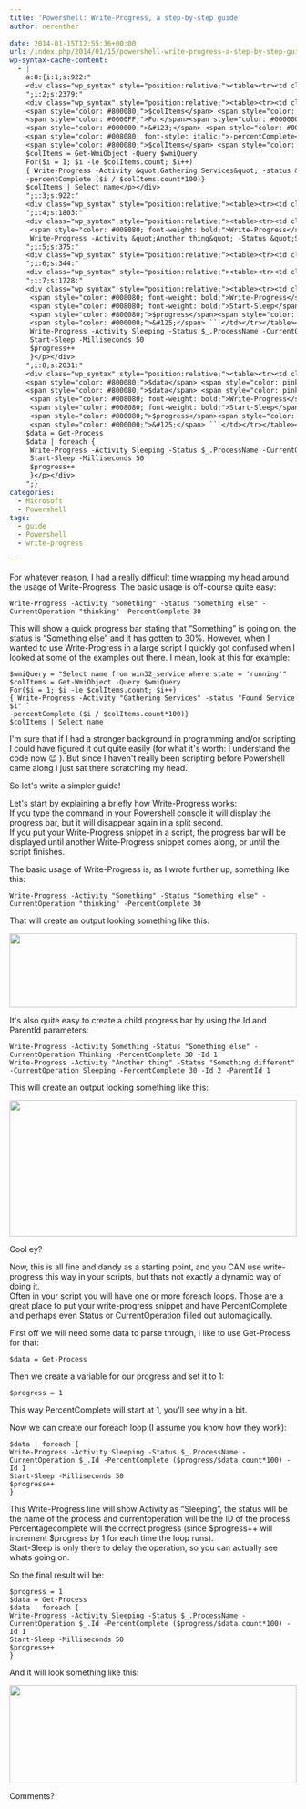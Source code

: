 ```yaml
---
title: 'Powershell: Write-Progress, a step-by-step guide'
author: nerenther
 
date: 2014-01-15T12:55:36+00:00
url: /index.php/2014/01/15/powershell-write-progress-a-step-by-step-guide/
wp-syntax-cache-content:
  - |
    a:8:{i:1;s:922:"
    <div class="wp_syntax" style="position:relative;"><table><tr><td class="code"><pre class="powershell" style="font-family:monospace;"><span style="color: #008080; font-weight: bold;">Write-Progress</span> <span style="color: #008080; font-style: italic;">-Activity</span> <span style="color: #800000;">&quot;Something&quot;</span> <span style="color: #008080; font-style: italic;">-Status</span> <span style="color: #800000;">&quot;Something else&quot;</span> <span style="color: #008080; font-style: italic;">-CurrentOperation</span> <span style="color: #800000;">&quot;thinking&quot;</span> <span style="color: #008080; font-style: italic;">-PercentComplete</span> <span style="color: #804000;">30</span> ```</td></tr></table><p class="theCode" style="display:none;">Write-Progress -Activity &quot;Something&quot; -Status &quot;Something else&quot; -CurrentOperation &quot;thinking&quot; -PercentComplete 30</p></div>
    ";i:2;s:2379:"
    <div class="wp_syntax" style="position:relative;"><table><tr><td class="code"><pre class="powershell" style="font-family:monospace;"><span style="color: #800080;">$wmiQuery</span> <span style="color: pink;">=</span> <span style="color: #800000;">&quot;Select name from win32_service where state = 'running'&quot;</span>
    <span style="color: #800080;">$colItems</span> <span style="color: pink;">=</span> <span style="color: #008080; font-weight: bold;">Get-WmiObject</span> <span style="color: #008080; font-style: italic;">-Query</span> <span style="color: #800080;">$wmiQuery</span>
    <span style="color: #0000FF;">For</span><span style="color: #000000;">&#40;</span><span style="color: #800080;">$i</span> <span style="color: pink;">=</span> <span style="color: #804000;">1</span>; <span style="color: #800080;">$i</span> <span style="color: #FF0000;">-le</span> <span style="color: #800080;">$colItems</span>.count; <span style="color: #800080;">$i</span><span style="color: pink;">++</span><span style="color: #000000;">&#41;</span>
    <span style="color: #000000;">&#123;</span> <span style="color: #008080; font-weight: bold;">Write-Progress</span> <span style="color: #008080; font-style: italic;">-Activity</span> <span style="color: #800000;">&quot;Gathering Services&quot;</span> <span style="color: #008080; font-style: italic;">-status</span> <span style="color: #800000;">&quot;Found Service $i&quot;</span> `
    <span style="color: #008080; font-style: italic;">-percentComplete</span> <span style="color: #000000;">&#40;</span><span style="color: #800080;">$i</span> <span style="color: pink;">/</span> <span style="color: #800080;">$colItems</span>.count<span style="color: pink;">*</span><span style="color: #804000;">100</span><span style="color: #000000;">&#41;</span><span style="color: #000000;">&#125;</span>
    <span style="color: #800080;">$colItems</span> <span style="color: pink;">|</span> <span style="color: #008080; font-weight: bold;">Select</span> name ```</td></tr></table><p class="theCode" style="display:none;">$wmiQuery = &quot;Select name from win32_service where state = 'running'&quot;
    $colItems = Get-WmiObject -Query $wmiQuery
    For($i = 1; $i -le $colItems.count; $i++)
    { Write-Progress -Activity &quot;Gathering Services&quot; -status &quot;Found Service $i&quot; `
    -percentComplete ($i / $colItems.count*100)}
    $colItems | Select name</p></div>
    ";i:3;s:922:"
    <div class="wp_syntax" style="position:relative;"><table><tr><td class="code"><pre class="powershell" style="font-family:monospace;"><span style="color: #008080; font-weight: bold;">Write-Progress</span> <span style="color: #008080; font-style: italic;">-Activity</span> <span style="color: #800000;">&quot;Something&quot;</span> <span style="color: #008080; font-style: italic;">-Status</span> <span style="color: #800000;">&quot;Something else&quot;</span> <span style="color: #008080; font-style: italic;">-CurrentOperation</span> <span style="color: #800000;">&quot;thinking&quot;</span> <span style="color: #008080; font-style: italic;">-PercentComplete</span> <span style="color: #804000;">30</span> ```</td></tr></table><p class="theCode" style="display:none;">Write-Progress -Activity &quot;Something&quot; -Status &quot;Something else&quot; -CurrentOperation &quot;thinking&quot; -PercentComplete 30</p></div>
    ";i:4;s:1803:"
    <div class="wp_syntax" style="position:relative;"><table><tr><td class="code"><pre class="powershell" style="font-family:monospace;"><span style="color: #008080; font-weight: bold;">Write-Progress</span> <span style="color: #008080; font-style: italic;">-Activity</span> Something <span style="color: #008080; font-style: italic;">-Status</span> <span style="color: #800000;">&quot;Something else&quot;</span> <span style="color: #008080; font-style: italic;">-CurrentOperation</span> Thinking <span style="color: #008080; font-style: italic;">-PercentComplete</span> <span style="color: #804000;">30</span> <span style="color: #008080; font-style: italic;">-Id</span> <span style="color: #804000;">1</span>
     <span style="color: #008080; font-weight: bold;">Write-Progress</span> <span style="color: #008080; font-style: italic;">-Activity</span> <span style="color: #800000;">&quot;Another thing&quot;</span> <span style="color: #008080; font-style: italic;">-Status</span> <span style="color: #800000;">&quot;Something different&quot;</span> <span style="color: #008080; font-style: italic;">-CurrentOperation</span> Sleeping <span style="color: #008080; font-style: italic;">-PercentComplete</span> <span style="color: #804000;">30</span> <span style="color: #008080; font-style: italic;">-Id</span> <span style="color: #804000;">2</span> <span style="color: #008080; font-style: italic;">-ParentId</span> <span style="color: #804000;">1</span> ```</td></tr></table><p class="theCode" style="display:none;">Write-Progress -Activity Something -Status &quot;Something else&quot; -CurrentOperation Thinking -PercentComplete 30 -Id 1
     Write-Progress -Activity &quot;Another thing&quot; -Status &quot;Something different&quot; -CurrentOperation Sleeping -PercentComplete 30 -Id 2 -ParentId 1</p></div>
    ";i:5;s:375:"
    <div class="wp_syntax" style="position:relative;"><table><tr><td class="code"><pre class="powershell" style="font-family:monospace;"><span style="color: #800080;">$data</span> <span style="color: pink;">=</span> <span style="color: #008080; font-weight: bold;">Get-Process</span> ```</td></tr></table><p class="theCode" style="display:none;">$data = Get-Process</p></div>
    ";i:6;s:344:"
    <div class="wp_syntax" style="position:relative;"><table><tr><td class="code"><pre class="powershell" style="font-family:monospace;"><span style="color: #800080;">$progress</span> <span style="color: pink;">=</span> <span style="color: #804000;">1</span> ```</td></tr></table><p class="theCode" style="display:none;">$progress = 1</p></div>
    ";i:7;s:1728:"
    <div class="wp_syntax" style="position:relative;"><table><tr><td class="code"><pre class="powershell" style="font-family:monospace;"><span style="color: #800080;">$data</span> <span style="color: pink;">|</span> <span style="color: #0000FF;">foreach</span> <span style="color: #000000;">&#123;</span>
     <span style="color: #008080; font-weight: bold;">Write-Progress</span> <span style="color: #008080; font-style: italic;">-Activity</span> Sleeping <span style="color: #008080; font-style: italic;">-Status</span> <span style="color: #000080;">$_</span>.ProcessName <span style="color: #008080; font-style: italic;">-CurrentOperation</span> <span style="color: #000080;">$_</span>.Id <span style="color: #008080; font-style: italic;">-PercentComplete</span> <span style="color: #000000;">&#40;</span><span style="color: #800080;">$progress</span><span style="color: pink;">/</span><span style="color: #800080;">$data</span>.count<span style="color: pink;">*</span><span style="color: #804000;">100</span><span style="color: #000000;">&#41;</span> <span style="color: #008080; font-style: italic;">-Id</span> <span style="color: #804000;">1</span>
     <span style="color: #008080; font-weight: bold;">Start-Sleep</span> <span style="color: #008080; font-style: italic;">-Milliseconds</span> <span style="color: #804000;">50</span>
     <span style="color: #800080;">$progress</span><span style="color: pink;">++</span>
     <span style="color: #000000;">&#125;</span> ```</td></tr></table><p class="theCode" style="display:none;">$data | foreach {
     Write-Progress -Activity Sleeping -Status $_.ProcessName -CurrentOperation $_.Id -PercentComplete ($progress/$data.count*100) -Id 1
     Start-Sleep -Milliseconds 50
     $progress++
     }</p></div>
    ";i:8;s:2031:"
    <div class="wp_syntax" style="position:relative;"><table><tr><td class="code"><pre class="powershell" style="font-family:monospace;"><span style="color: #800080;">$progress</span> <span style="color: pink;">=</span> <span style="color: #804000;">1</span>
    <span style="color: #800080;">$data</span> <span style="color: pink;">=</span> <span style="color: #008080; font-weight: bold;">Get-Process</span>
    <span style="color: #800080;">$data</span> <span style="color: pink;">|</span> <span style="color: #0000FF;">foreach</span> <span style="color: #000000;">&#123;</span>
     <span style="color: #008080; font-weight: bold;">Write-Progress</span> <span style="color: #008080; font-style: italic;">-Activity</span> Sleeping <span style="color: #008080; font-style: italic;">-Status</span> <span style="color: #000080;">$_</span>.ProcessName <span style="color: #008080; font-style: italic;">-CurrentOperation</span> <span style="color: #000080;">$_</span>.Id <span style="color: #008080; font-style: italic;">-PercentComplete</span> <span style="color: #000000;">&#40;</span><span style="color: #800080;">$progress</span><span style="color: pink;">/</span><span style="color: #800080;">$data</span>.count<span style="color: pink;">*</span><span style="color: #804000;">100</span><span style="color: #000000;">&#41;</span> <span style="color: #008080; font-style: italic;">-Id</span> <span style="color: #804000;">1</span>
     <span style="color: #008080; font-weight: bold;">Start-Sleep</span> <span style="color: #008080; font-style: italic;">-Milliseconds</span> <span style="color: #804000;">50</span>
     <span style="color: #800080;">$progress</span><span style="color: pink;">++</span>
     <span style="color: #000000;">&#125;</span> ```</td></tr></table><p class="theCode" style="display:none;">$progress = 1
    $data = Get-Process
    $data | foreach {
     Write-Progress -Activity Sleeping -Status $_.ProcessName -CurrentOperation $_.Id -PercentComplete ($progress/$data.count*100) -Id 1
     Start-Sleep -Milliseconds 50
     $progress++
     }</p></div>
    ";}
categories:
  - Microsoft
  - Powershell
tags:
  - guide
  - Powershell
  - write-progress

---
```

For whatever reason, I had a really difficult time wrapping my head around the usage of Write-Progress. The basic usage is off-course quite easy:

 ```
Write-Progress -Activity "Something" -Status "Something else" -CurrentOperation "thinking" -PercentComplete 30 
```

This will show a quick progress bar stating that &#8220;Something&#8221; is going on, the status is &#8220;Something else&#8221; and it has gotten to 30%. However, when I wanted to use Write-Progress in a large script I quickly got confused when I looked at some of the examples out there. I mean, look at this for example:

 ```
$wmiQuery = "Select name from win32_service where state = 'running'"
$colItems = Get-WmiObject -Query $wmiQuery
For($i = 1; $i -le $colItems.count; $i++)
{ Write-Progress -Activity "Gathering Services" -status "Found Service $i" `
-percentComplete ($i / $colItems.count*100)}
$colItems | Select name 
```

I'm sure that if I had a stronger background in programming and/or scripting I could have figured it out quite easily (for what it's worth: I understand the code now 😉 ). But since I haven't really been scripting before Powershell came along I just sat there scratching my head.

So let's write a simpler guide!

Let's start by explaining a briefly how Write-Progress works:  
If you type the command in your Powershell console it will display the progress bar, but it will disappear again in a split second.  
If you put your Write-Progress snippet in a script, the progress bar will be displayed until another Write-Progress snippet comes along, or until the script finishes.

The basic usage of Write-Progress is, as I wrote further up, something like this:

 ```
Write-Progress -Activity "Something" -Status "Something else" -CurrentOperation "thinking" -PercentComplete 30 
```

That will create an output looking something like this:

<p style="text-align: center;">
  <a href="https://dl.dropboxusercontent.com/u/33041052/bloggting/img/write-progress/1.PNG"><img decoding="async" loading="lazy" class="aligncenter" alt="" src="https://dl.dropboxusercontent.com/u/33041052/bloggting/img/write-progress/1.PNG" width="100%" height="130" /></a>
</p>

It's also quite easy to create a child progress bar by using the Id and ParentId parameters:

 ```
Write-Progress -Activity Something -Status "Something else" -CurrentOperation Thinking -PercentComplete 30 -Id 1
 Write-Progress -Activity "Another thing" -Status "Something different" -CurrentOperation Sleeping -PercentComplete 30 -Id 2 -ParentId 1 
 ```

This will create an output looking something like this:

<p style="text-align: center;">
  <a href="https://dl.dropboxusercontent.com/u/33041052/bloggting/img/write-progress/2.PNG"><img decoding="async" loading="lazy" class="aligncenter" alt="" src="https://dl.dropboxusercontent.com/u/33041052/bloggting/img/write-progress/2.PNG" width="100%" height="239" /></a>
</p>

Cool ey?

Now, this is all fine and dandy as a starting point, and you CAN use write-progress this way in your scripts, but thats not exactly a dynamic way of doing it.  
Often in your script you will have one or more foreach loops. Those are a great place to put your write-progress snippet and have PercentComplete and perhaps even Status or CurrentOperation filled out automagically.

First off we will need some data to parse through, I like to use Get-Process for that:

 ```
$data = Get-Process 
```

Then we create a variable for our progress and set it to 1:

 ```
$progress = 1 
```

This way PercentComplete will start at 1, you'll see why in a bit.

Now we can create our foreach loop (I assume you know how they work):

 ```
$data | foreach {
 Write-Progress -Activity Sleeping -Status $_.ProcessName -CurrentOperation $_.Id -PercentComplete ($progress/$data.count*100) -Id 1
 Start-Sleep -Milliseconds 50
 $progress++
 } 
```

This Write-Progress line will show Activity as &#8220;Sleeping&#8221;, the status will be the name of the process and currentoperation will be the ID of the process. Percentagecomplete will the correct progress (since $progress++ will increment $progress by 1 for each time the loop runs).  
Start-Sleep is only there to delay the operation, so you can actually see whats going on.

So the final result will be:

 ```
$progress = 1
$data = Get-Process
$data | foreach {
 Write-Progress -Activity Sleeping -Status $_.ProcessName -CurrentOperation $_.Id -PercentComplete ($progress/$data.count*100) -Id 1
 Start-Sleep -Milliseconds 50
 $progress++
 } 
```

And it will look something like this:

<p style="text-align: center;">
  <a href="https://dl.dropboxusercontent.com/u/33041052/bloggting/img/write-progress/3.PNG"><img decoding="async" loading="lazy" class="aligncenter" alt="" src="https://dl.dropboxusercontent.com/u/33041052/bloggting/img/write-progress/3.PNG" width="100%" height="172" /></a>
</p>

Comments?